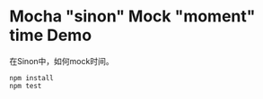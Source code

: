 Mocha "sinon" Mock "moment" time Demo
=====================================

在Sinon中，如何mock时间。

```
npm install
npm test
```

